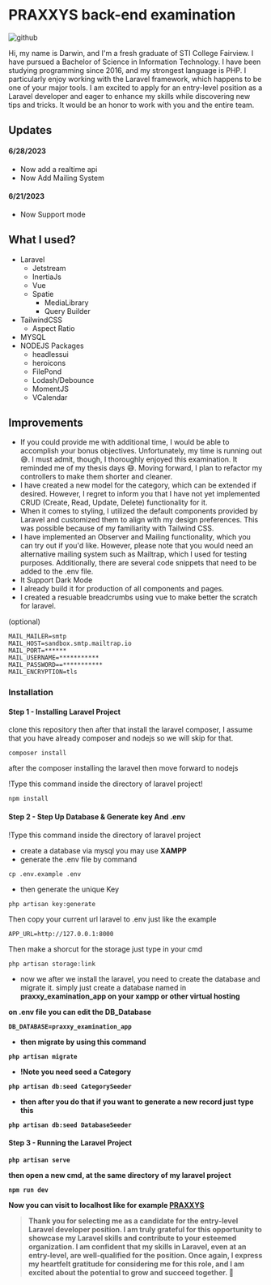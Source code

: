 # PRAXXYS back-end examination

![github](https://github.com/Redtro2k/praxxy-back-examination/assets/102702524/ecbd20ac-2ef4-4372-98ae-017563cfe85d)


Hi, my name is Darwin, and I'm a fresh graduate of STI College Fairview. I have pursued a Bachelor of Science in Information Technology. I have been studying programming since 2016, and my strongest language is PHP. I particularly enjoy working with the Laravel framework, which happens to be one of your major tools. I am excited to apply for an entry-level position as a Laravel developer and eager to enhance my skills while discovering new tips and tricks. It would be an honor to work with you and the entire team.

## Updates
#### 6/28/2023
- Now add a realtime api
- Now Add Mailing System

#### 6/21/2023
- Now Support mode

## What I used?
- Laravel
    - Jetstream
    - InertiaJs
    - Vue
    - Spatie
        - MediaLibrary
        - Query Builder
- TailwindCSS
    - Aspect Ratio
- MYSQL
- NODEJS Packages
    - headlessui
    - heroicons
    - FilePond
    - Lodash/Debounce
    - MomentJS
    - VCalendar

## Improvements
* If you could provide me with additional time, I would be able to accomplish your bonus objectives. Unfortunately, my time is running out 😅. I must admit, though, I thoroughly enjoyed this examination. It reminded me of my thesis days 😅. Moving forward, I plan to refactor my controllers to make them shorter and cleaner.
* I have created a new model for the category, which can be extended if desired. However, I regret to inform you that I have not yet implemented CRUD (Create, Read, Update, Delete) functionality for it.
* When it comes to styling, I utilized the default components provided by Laravel and customized them to align with my design preferences. This was possible because of my familiarity with Tailwind CSS.
* I have implemented an Observer and Mailing functionality, which you can try out if you'd like. However, please note that you would need an alternative mailing system such as Mailtrap, which I used for testing purposes. Additionally, there are several code snippets that need to be added to the .env file.
* It Support Dark Mode
* I already build it for production of all components and pages.
* I created a resuable breadcrumbs using vue to make better the scratch for laravel.

(optional)
```env
MAIL_MAILER=smtp
MAIL_HOST=sandbox.smtp.mailtrap.io
MAIL_PORT=******
MAIL_USERNAME=***********
MAIL_PASSWORD==***********
MAIL_ENCRYPTION=tls
```

### Installation

#### Step 1 - Installing Laravel Project
clone this repository then after that install the laravel composer, I assume that you have already composer and nodejs so we will skip for that.
```properties
composer install
```
after the composer installing the laravel then move forward to nodejs

!Type this command inside the directory of laravel project!
```properties
npm install
```

#### Step 2 - Step Up Database & Generate key And .env
!Type this command inside the directory of laravel project
* create a database via mysql you may use <b>XAMPP</b>
* generate the .env file by command
```properties
cp .env.example .env
```
* then generate the unique Key
```properties
php artisan key:generate
```
Then copy your current url laravel to .env just like the example
```env
APP_URL=http://127.0.0.1:8000
```
Then make a shorcut for the storage just type in your cmd
```properties
php artisan storage:link
```

* now we after we install the laravel, you need to create the database and migrate it.
 simply just create a database named in <strong>praxxy_examination_app</stong> on your xampp or other virtual hosting

 on .env file you can edit the <strong>DB_Database</strong>
```env
DB_DATABASE=praxxy_examination_app
```
* then migrate by using this command
```properties
php artisan migrate
```
* !Note you need seed a Category 
```properties
php artisan db:seed CategorySeeder
```
* then after you do that if you want to generate a new record just type this
```properties
php artisan db:seed DatabaseSeeder
```
#### Step 3 - Running the Laravel Project
```properties
php artisan serve
```
then open a new cmd, at the same directory of my laravel project
```properties
npm run dev
```
Now you can visit to localhost like for example [PRAXXYS](https://127.0.0.1:8000/)

> Thank you for selecting me as a candidate for the entry-level Laravel developer position. I am truly grateful for this opportunity to showcase my Laravel skills and contribute to your esteemed organization. I am confident that my skills in Laravel, even at an entry-level, are well-qualified for the position. Once again, I express my heartfelt gratitude for considering me for this role, and I am excited about the potential to grow and succeed together. 🙂


